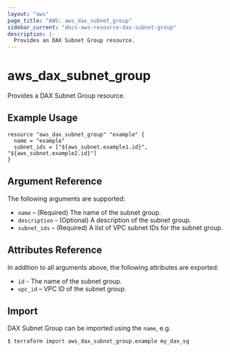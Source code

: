 ```yaml
---
layout: "aws"
page_title: "AWS: aws_dax_subnet_group"
sidebar_current: "docs-aws-resource-dax-subnet-group"
description: |-
  Provides an DAX Subnet Group resource.
---
```


# aws_dax_subnet_group

Provides a DAX Subnet Group resource.

## Example Usage

```hcl
resource "aws_dax_subnet_group" "example" {
  name = "example"
  subnet_ids = ["${aws_subnet.example1.id}", "${aws_subnet.example2.id}"]
}
```

## Argument Reference

The following arguments are supported:

* `name` – (Required) The name of the subnet group.
* `description` - (Optional) A description of the subnet group.
* `subnet_ids` – (Required) A list of VPC subnet IDs for the subnet group.

## Attributes Reference

In addition to all arguments above, the following attributes are exported:

* `id` - The name of the subnet group.
* `vpc_id` – VPC ID of the subnet group.

## Import

DAX Subnet Group can be imported using the `name`, e.g.

```
$ terraform import aws_dax_subnet_group.example my_dax_sg
```
